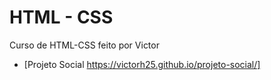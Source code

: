 # HTML - CSS
Curso de HTML-CSS feito por Victor 

* [Projeto Social https://victorh25.github.io/projeto-social/]

